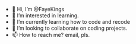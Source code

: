 - 👋 Hi, I’m @FayeKings
- 👀 I’m interested in learning.
- 🌱 I’m currently learning how to code and recode
- 💞️ I’m looking to collaborate on coding projects.
- 📫 How to reach me? email, pls.

<!---
FayeKings/FayeKings is a ✨ special ✨ repository because its `README.md` (this file) appears on your GitHub profile.
You can click the Preview link to take a look at your changes.
--->
